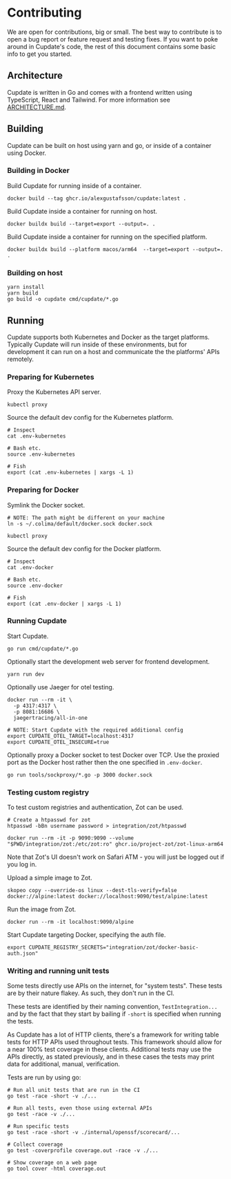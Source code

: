 # Contributing

We are open for contributions, big or small. The best way to contribute is to
open a bug report or feature request and testing fixes. If you want to poke
around in Cupdate's code, the rest of this document contains some basic info to
get you started.

## Architecture

Cupdate is written in Go and comes with a frontend written using TypeScript,
React and Tailwind. For more information see [ARCHITECTURE.md](ARCHITECTURE.md).

## Building

Cupdate can be built on host using yarn and go, or inside of a container using
Docker.

### Building in Docker

Build Cupdate for running inside of a container.

```shell
docker build --tag ghcr.io/alexgustafsson/cupdate:latest .
```

Build Cupdate inside a container for running on host.

```shell
docker buildx build --target=export --output=. .
```

Build Cupdate inside a container for running on the specified platform.

```shell
docker buildx build --platform macos/arm64  --target=export --output=. .
```

### Building on host

```shell
yarn install
yarn build
go build -o cupdate cmd/cupdate/*.go
```

## Running

Cupdate supports both Kubernetes and Docker as the target platforms. Typically
Cupdate will run inside of these environments, but for development it can run
on a host and communicate the the platforms' APIs remotely.

### Preparing for Kubernetes

Proxy the Kubernetes API server.

```shell
kubectl proxy
```

Source the default dev config for the Kubernetes platform.

```shell
# Inspect
cat .env-kubernetes

# Bash etc.
source .env-kubernetes

# Fish
export (cat .env-kubernetes | xargs -L 1)
```

### Preparing for Docker

Symlink the Docker socket.

```shell
# NOTE: The path might be different on your machine
ln -s ~/.colima/default/docker.sock docker.sock
```

```shell
kubectl proxy
```

Source the default dev config for the Docker platform.

```shell
# Inspect
cat .env-docker

# Bash etc.
source .env-docker

# Fish
export (cat .env-docker | xargs -L 1)
```

### Running Cupdate

Start Cupdate.

```shell
go run cmd/cupdate/*.go
```

Optionally start the development web server for frontend development.

```shell
yarn run dev
```

Optionally use Jaeger for otel testing.

```shell
docker run --rm -it \
  -p 4317:4317 \
  -p 8081:16686 \
  jaegertracing/all-in-one

# NOTE: Start Cupdate with the required additional config
export CUPDATE_OTEL_TARGET=localhost:4317
export CUPDATE_OTEL_INSECURE=true
```

Optionally proxy a Docker socket to test Docker over TCP. Use the proxied port
as the Docker host rather then the one specified in `.env-docker`.

```shell
go run tools/sockproxy/*.go -p 3000 docker.sock
```

### Testing custom registry

To test custom registries and authentication, Zot can be used.

```shell
# Create a htpasswd for zot
htpasswd -bBn username password > integration/zot/htpasswd
```

```shell
docker run --rm -it -p 9090:9090 --volume "$PWD/integration/zot:/etc/zot:ro" ghcr.io/project-zot/zot-linux-arm64
```

Note that Zot's UI doesn't work on Safari ATM - you will just be logged out if
you log in.

Upload a simple image to Zot.

```shell
skopeo copy --override-os linux --dest-tls-verify=false docker://alpine:latest docker://localhost:9090/test/alpine:latest
```

Run the image from Zot.

```shell
docker run --rm -it localhost:9090/alpine
```

Start Cupdate targeting Docker, specifying the auth file.

```shell
export CUPDATE_REGISTRY_SECRETS="integration/zot/docker-basic-auth.json"
```

### Writing and running unit tests

Some tests directly use APIs on the internet, for "system tests". These tests
are by their nature flakey. As such, they don't run in the CI.

These tests are identified by their naming convention, `TestIntegration...` and
by the fact that they start by bailing if `-short` is specified when running the
tests.

As Cupdate has a lot of HTTP clients, there's a framework for writing table
tests for HTTP APIs used throughout tests. This framework should allow for a
near 100% test coverage in these clients. Additional tests may use the APIs
directly, as stated previously, and in these cases the tests may print data for
additional, manual, verification.

Tests are run by using go:

```shell
# Run all unit tests that are run in the CI
go test -race -short -v ./...

# Run all tests, even those using external APIs
go test -race -v ./...

# Run specific tests
go test -race -short -v ./internal/openssf/scorecard/...

# Collect coverage
go test -coverprofile coverage.out -race -v ./...

# Show coverage on a web page
go tool cover -html coverage.out
```
